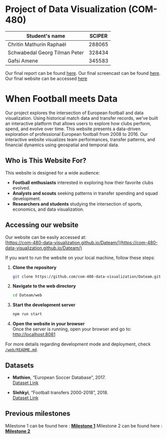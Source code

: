 # Project of Data Visualization (COM-480)

| Student's name | SCIPER |
| -------------- | ------ |
| Chritin Mathurin Raphaël | 288065 |
| Schwabedal Georg Tilman Peter | 328434 |
| Gafsi Amene| 345583 |


Our final report can be found [here](com-480_process_book.pdf).
Our final screencast can be found [here](screencast.mp4).
Our final website can be accessed [here](https://com-480-data-visualization.github.io/Dateam/)

# When Football meets Data
Our project explores the intersection of European football and data visualization. Using historical match data and transfer records, we’ve built an interactive platform that allows users to explore how clubs perform, spend, and evolve over time.
This website presents a data-driven exploration of professional European football from 2008 to 2016. Our interactive website visualizes team performances, transfer patterns, and financial dynamics using geospatial and temporal data.

## Who is This Website For?
This website is designed for a wide audience:
- **Football enthusiasts** interested in exploring how their favorite clubs evolved.
- **Analysts and scouts** seeking patterns in transfer spending and squad development.
- **Researchers and students** studying the intersection of sports, economics, and data visualization.

## Accessing our website
Our website can be easily accessed at:  
[https://com-480-data-visualization.github.io/Dateam/](https://com-480-data-visualization.github.io/Dateam/)

If you want to run the website on your local machine, follow these steps:
1. **Clone the repository**  
   ```bash
   git clone https://github.com/com-480-data-visualization/Dateam.git
2. **Navigate to the web directory**  
   ```bash
   cd Dateam/web
3. **Start the development server**  
   ```bash
   npm run start
4. **Open the website in your browser**  
   Once the server is running, open your browser and go to:  
   [http://localhost:8081](http://localhost:8081)


For more details regarding development mode and deployment, check [`/web/README.md`](web/README.md).

## Datasets
- **Mathien**, “European Soccer Database”, 2017.  
   [Dataset Link](https://www.kaggle.com/datasets/hugomathien/soccer)

- **Slehkyi**, “Football transfers 2000-2018”, 2018.  
   [Dataset Link](https://www.kaggle.com/code/slehkyi/football-transfers-2000-2018)



## Previous milestones

Milestone 1 can be found here : [**Milestone 1**](/milestones/milestone1.md)
Milestone 2 can be found here : [**Milestone 2**](/milestones/milestone2.md)

